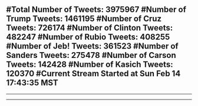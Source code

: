 #Total Number of Tweets: 3975967 
#Number of Trump Tweets: 1461195
#Number of Cruz Tweets: 726174
#Number of Clinton Tweets: 482247
#Number of Rubio Tweets: 408255
#Number of Jeb! Tweets: 361523
#Number of Sanders Tweets: 275478
#Number of Carson Tweets: 142428
#Number of Kasich Tweets: 120370
#Current Stream Started at Sun Feb 14 17:43:35 MST
---
---
---
